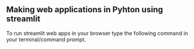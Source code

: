 ## Making web applications in Pyhton using streamlit
To run streamlit web apps in your browser type the following command in your terminal/command prompt.
